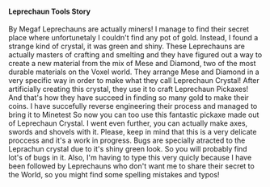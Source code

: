 #### Leprechaun Tools Story
By Megaf
Leprechauns are actually miners! I manage to find their secret place where unfortunetaly I couldn't find any pot of gold.
Instead, I found a strange kind of crystal, it was green and shiny. These Leprechauns are actually masters of crafting and smelting and they have figured out a way to create a new material from the mix of Mese and Diamond, two of the most durable materials on the Voxel world.
They arrange Mese and Diamond in a very specific way in order to make what they call Leprechaun Crystal!
After artificially creating this crystal, they use it to craft Leprechaun Pickaxes! And that's how they have succeed in finding so many gold to make their coins.
I have succefully reverse engineering their process and managed to bring it to Minetest So now you can too use this fantastic pickaxe made out of Leprechaun Crystal. I went even further, you can actually make axes, swords and shovels with it.
Please, keep in mind that this is a very delicate proccess and it's a work in progress. Bugs are specially atracted to the Leprachun crystal due to it's shiny green look. So you will probably find lot's of bugs in it.
Also, I'm having to type this very quicly because I have been followed by Leprechauns who don't want me to share their secret to the World, so you might find some spelling mistakes and typos!
